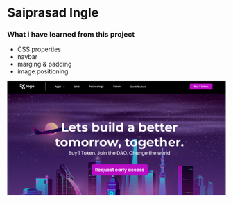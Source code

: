 # Saiprasad Ingle


### What i have learned from this project


- CSS properties
- navbar
- marging & padding
- image positioning


![image](thumbnail.png)
